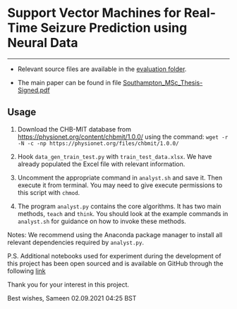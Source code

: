 # Support Vector Machines for Real-Time Seizure Prediction using Neural Data
---

- Relevant source files are available in the [evaluation folder](https://github.com/samisnotinsane/chbmit-seizure-prediction/tree/main/evaluation).

- The main paper can be found in file [Southampton_MSc_Thesis-Signed.pdf](https://github.com/samisnotinsane/chbmit-seizure-prediction/blob/main/Southampton_MSc_Thesis-Signed.pdf)

## Usage

1. Download the CHB-MIT database from https://physionet.org/content/chbmit/1.0.0/ using the command:
`wget -r -N -c -np https://physionet.org/files/chbmit/1.0.0/`

2. Hook `data_gen_train_test.py` with `train_test_data.xlsx`. We have already populated the Excel file with relevant information.

3. Uncomment the appropriate command in `analyst.sh` and save it. Then execute it from terminal. You may need to give execute permissions to this script with `chmod`.

4. The program `analyst.py` contains the core algorithms. It has two main methods, `teach` and `think`. You should look at the example commands in `analyst.sh` for guidance on how to invoke these methods.

Notes: We recommend using the Anaconda package manager to install all relevant dependencies required by `analyst.py`.

P.S. Additional notebooks used for experiment during the development of this project has been open sourced and is available on GitHub through the following [link](https://github.com/samisnotinsane/chbmit-seizure-prediction/tree/main/evaluation)

Thank you for your interest in this project.

Best wishes,
Sameen
02.09.2021 04:25 BST
